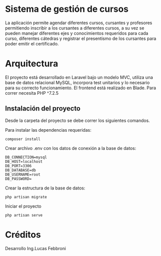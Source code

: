 # Sistema de gestión de cursos

La aplicación permite agendar diferentes cursos, cursantes y profesores permitiendo inscribir a los cursantes a diferentes cursos, a su vez se pueden manejar diferentes ejes y conocimientos requeridos para cada curso, diferentes cátedras y registrar el presentismo de los cursantes para poder emitir el certificado.


# Arquitectura

El proyecto está desarrollado en Laravel bajo un modelo MVC, utiliza una base de datos relacional MySQL, incorpora test unitarios y lo necesario para su correcto funcionamiento. El frontend está realizado en Blade. Para correr necesita PHP ^7.2.5

## Instalación del proyecto
Desde la carpeta del proyecto se debe correr los siguientes comandos.

Para instalar las dependencias requeridas:

    composer install

Crear archivo .env con los datos de conexión a la base de datos:
  

    DB_CONNECTION=mysql
    DB_HOST=localhost
    DB_PORT=3306
    DB_DATABASE=db
    DB_USERNAME=root
    DB_PASSWORD=
    
Crear la estructura de la base de datos:

    php artisan migrate

   
  Iniciar el proyecto

    php artisan serve


# Créditos

Desarrollo Ing.Lucas Febbroni
